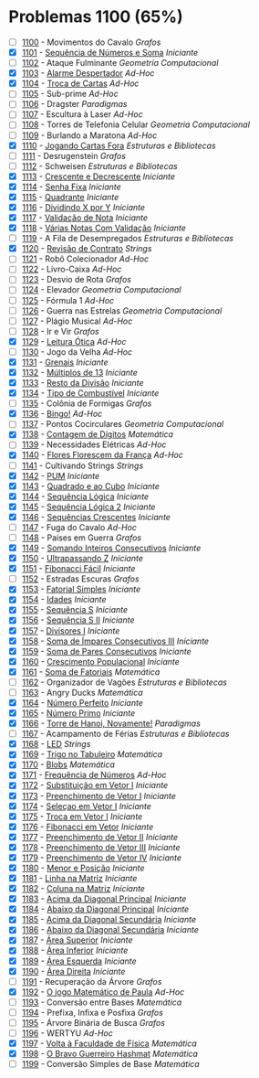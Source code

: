 # Problemas 1100 (65%)

  - [ ]  [1100](https://www.beecrowd.com.br/judge/pt/problems/view/1100) - Movimentos do Cavalo *Grafos*
  - [x]  [1101](https://www.beecrowd.com.br/judge/pt/problems/view/1101) - [Sequência de Números e Soma](https://github.com/potigol/uoj-potigol/blob/master/src/1100/1101.poti) *Iniciante*
  - [ ]  [1102](https://www.beecrowd.com.br/judge/pt/problems/view/1102) - Ataque Fulminante *Geometria Computacional*
  - [x]  [1103](https://www.beecrowd.com.br/judge/pt/problems/view/1103) - [Alarme Despertador](https://github.com/potigol/uoj-potigol/blob/master/src/1100/1103.poti) *Ad-Hoc*
  - [x]  [1104](https://www.beecrowd.com.br/judge/pt/problems/view/1104) - [Troca de Cartas](https://github.com/potigol/uoj-potigol/blob/master/src/1100/1104.poti) *Ad-Hoc*
  - [ ]  [1105](https://www.beecrowd.com.br/judge/pt/problems/view/1105) - Sub-prime *Ad-Hoc*
  - [ ]  [1106](https://www.beecrowd.com.br/judge/pt/problems/view/1106) - Dragster *Paradigmas*
  - [ ]  [1107](https://www.beecrowd.com.br/judge/pt/problems/view/1107) - Escultura à Laser *Ad-Hoc*
  - [ ]  [1108](https://www.beecrowd.com.br/judge/pt/problems/view/1108) - Torres de Telefonia Celular *Geometria Computacional*
  - [ ]  [1109](https://www.beecrowd.com.br/judge/pt/problems/view/1109) - Burlando a Maratona *Ad-Hoc*
  - [x]  [1110](https://www.beecrowd.com.br/judge/pt/problems/view/1110) - [Jogando Cartas Fora](https://github.com/potigol/uoj-potigol/blob/master/src/1100/1110.poti) *Estruturas e Bibliotecas*
  - [ ]  [1111](https://www.beecrowd.com.br/judge/pt/problems/view/1111) - Desrugenstein *Grafos*
  - [ ]  [1112](https://www.beecrowd.com.br/judge/pt/problems/view/1112) - Schweisen *Estruturas e Bibliotecas*
  - [x]  [1113](https://www.beecrowd.com.br/judge/pt/problems/view/1113) - [Crescente e Decrescente](https://github.com/potigol/uoj-potigol/blob/master/src/1100/1113.poti) *Iniciante*
  - [x]  [1114](https://www.beecrowd.com.br/judge/pt/problems/view/1114) - [Senha Fixa](https://github.com/potigol/uoj-potigol/blob/master/src/1100/1114.poti) *Iniciante*
  - [x]  [1115](https://www.beecrowd.com.br/judge/pt/problems/view/1115) - [Quadrante](https://github.com/potigol/uoj-potigol/blob/master/src/1100/1115.poti) *Iniciante*
  - [x]  [1116](https://www.beecrowd.com.br/judge/pt/problems/view/1116) - [Dividindo X por Y](https://github.com/potigol/uoj-potigol/blob/master/src/1100/1116.poti) *Iniciante*
  - [x]  [1117](https://www.beecrowd.com.br/judge/pt/problems/view/1117) - [Validação de Nota](https://github.com/potigol/uoj-potigol/blob/master/src/1100/1117.poti) *Iniciante*
  - [x]  [1118](https://www.beecrowd.com.br/judge/pt/problems/view/1118) - [Várias Notas Com Validação](https://github.com/potigol/uoj-potigol/blob/master/src/1100/1118.poti) *Iniciante*
  - [ ]  [1119](https://www.beecrowd.com.br/judge/pt/problems/view/1119) - A Fila de Desempregados *Estruturas e Bibliotecas*
  - [x]  [1120](https://www.beecrowd.com.br/judge/pt/problems/view/1120) - [Revisão de Contrato](https://github.com/potigol/uoj-potigol/blob/master/src/1100/1120.poti) *Strings*
  - [ ]  [1121](https://www.beecrowd.com.br/judge/pt/problems/view/1121) - Robô Colecionador *Ad-Hoc*
  - [ ]  [1122](https://www.beecrowd.com.br/judge/pt/problems/view/1122) - Livro-Caixa *Ad-Hoc*
  - [ ]  [1123](https://www.beecrowd.com.br/judge/pt/problems/view/1123) - Desvio de Rota *Grafos*
  - [ ]  [1124](https://www.beecrowd.com.br/judge/pt/problems/view/1124) - Elevador *Geometria Computacional*
  - [ ]  [1125](https://www.beecrowd.com.br/judge/pt/problems/view/1125) - Fórmula 1 *Ad-Hoc*
  - [ ]  [1126](https://www.beecrowd.com.br/judge/pt/problems/view/1126) - Guerra nas Estrelas *Geometria Computacional*
  - [ ]  [1127](https://www.beecrowd.com.br/judge/pt/problems/view/1127) - Plágio Musical *Ad-Hoc*
  - [ ]  [1128](https://www.beecrowd.com.br/judge/pt/problems/view/1128) - Ir e Vir *Grafos*
  - [x]  [1129](https://www.beecrowd.com.br/judge/pt/problems/view/1129) - [Leitura Ótica](https://github.com/potigol/uoj-potigol/blob/master/src/1100/1129.poti) *Ad-Hoc*
  - [ ]  [1130](https://www.beecrowd.com.br/judge/pt/problems/view/1130) - Jogo da Velha *Ad-Hoc*
  - [x]  [1131](https://www.beecrowd.com.br/judge/pt/problems/view/1131) - [Grenais](https://github.com/potigol/uoj-potigol/blob/master/src/1100/1131.poti) *Iniciante*
  - [x]  [1132](https://www.beecrowd.com.br/judge/pt/problems/view/1132) - [Múltiplos de 13](https://github.com/potigol/uoj-potigol/blob/master/src/1100/1132.poti) *Iniciante*
  - [x]  [1133](https://www.beecrowd.com.br/judge/pt/problems/view/1133) - [Resto da Divisão](https://github.com/potigol/uoj-potigol/blob/master/src/1100/1133.poti) *Iniciante*
  - [x]  [1134](https://www.beecrowd.com.br/judge/pt/problems/view/1134) - [Tipo de Combustível](https://github.com/potigol/uoj-potigol/blob/master/src/1100/1134.poti) *Iniciante*
  - [ ]  [1135](https://www.beecrowd.com.br/judge/pt/problems/view/1135) - Colônia de Formigas *Grafos*
  - [x]  [1136](https://www.beecrowd.com.br/judge/pt/problems/view/1136) - [Bingo!](https://github.com/potigol/uoj-potigol/blob/master/src/1100/1136.poti) *Ad-Hoc*
  - [ ]  [1137](https://www.beecrowd.com.br/judge/pt/problems/view/1137) - Pontos Cocirculares *Geometria Computacional*
  - [x]  [1138](https://www.beecrowd.com.br/judge/pt/problems/view/1138) - [Contagem de Dígitos](https://github.com/potigol/uoj-potigol/blob/master/src/1100/1138.poti) *Matemática*
  - [ ]  [1139](https://www.beecrowd.com.br/judge/pt/problems/view/1139) - Necessidades Elétricas *Ad-Hoc*
  - [x]  [1140](https://www.beecrowd.com.br/judge/pt/problems/view/1140) - [Flores Florescem da França](https://github.com/potigol/uoj-potigol/blob/master/src/1100/1140.poti) *Ad-Hoc*
  - [ ]  [1141](https://www.beecrowd.com.br/judge/pt/problems/view/1141) - Cultivando Strings *Strings*
  - [x]  [1142](https://www.beecrowd.com.br/judge/pt/problems/view/1142) - [PUM](https://github.com/potigol/uoj-potigol/blob/master/src/1100/1142.poti) *Iniciante*
  - [x]  [1143](https://www.beecrowd.com.br/judge/pt/problems/view/1143) - [Quadrado e ao Cubo](https://github.com/potigol/uoj-potigol/blob/master/src/1100/1143.poti) *Iniciante*
  - [x]  [1144](https://www.beecrowd.com.br/judge/pt/problems/view/1144) - [Sequência Lógica](https://github.com/potigol/uoj-potigol/blob/master/src/1100/1144.poti) *Iniciante*
  - [x]  [1145](https://www.beecrowd.com.br/judge/pt/problems/view/1145) - [Sequência Lógica 2](https://github.com/potigol/uoj-potigol/blob/master/src/1100/1145.poti) *Iniciante*
  - [x]  [1146](https://www.beecrowd.com.br/judge/pt/problems/view/1146) - [Sequências Crescentes](https://github.com/potigol/uoj-potigol/blob/master/src/1100/1146.poti) *Iniciante*
  - [ ]  [1147](https://www.beecrowd.com.br/judge/pt/problems/view/1147) - Fuga do Cavalo *Ad-Hoc*
  - [ ]  [1148](https://www.beecrowd.com.br/judge/pt/problems/view/1148) - Países em Guerra *Grafos*
  - [x]  [1149](https://www.beecrowd.com.br/judge/pt/problems/view/1149) - [Somando Inteiros Consecutivos](https://github.com/potigol/uoj-potigol/blob/master/src/1100/1149.poti) *Iniciante*
  - [x]  [1150](https://www.beecrowd.com.br/judge/pt/problems/view/1150) - [Ultrapassando Z](https://github.com/potigol/uoj-potigol/blob/master/src/1100/1150.poti) *Iniciante*
  - [x]  [1151](https://www.beecrowd.com.br/judge/pt/problems/view/1151) - [Fibonacci Fácil](https://github.com/potigol/uoj-potigol/blob/master/src/1100/1151.poti) *Iniciante*
  - [ ]  [1152](https://www.beecrowd.com.br/judge/pt/problems/view/1152) - Estradas Escuras *Grafos*
  - [x]  [1153](https://www.beecrowd.com.br/judge/pt/problems/view/1153) - [Fatorial Simples](https://github.com/potigol/uoj-potigol/blob/master/src/1100/1153.poti) *Iniciante*
  - [x]  [1154](https://www.beecrowd.com.br/judge/pt/problems/view/1154) - [Idades](https://github.com/potigol/uoj-potigol/blob/master/src/1100/1154.poti) *Iniciante*
  - [x]  [1155](https://www.beecrowd.com.br/judge/pt/problems/view/1155) - [Sequência S](https://github.com/potigol/uoj-potigol/blob/master/src/1100/1155.poti) *Iniciante*
  - [x]  [1156](https://www.beecrowd.com.br/judge/pt/problems/view/1156) - [Sequência S II](https://github.com/potigol/uoj-potigol/blob/master/src/1100/1156.poti) *Iniciante*
  - [x]  [1157](https://www.beecrowd.com.br/judge/pt/problems/view/1157) - [Divisores I](https://github.com/potigol/uoj-potigol/blob/master/src/1100/1157.poti) *Iniciante*
  - [x]  [1158](https://www.beecrowd.com.br/judge/pt/problems/view/1158) - [Soma de Ímpares Consecutivos III](https://github.com/potigol/uoj-potigol/blob/master/src/1100/1158.poti) *Iniciante*
  - [x]  [1159](https://www.beecrowd.com.br/judge/pt/problems/view/1159) - [Soma de Pares Consecutivos](https://github.com/potigol/uoj-potigol/blob/master/src/1100/1159.poti) *Iniciante*
  - [x]  [1160](https://www.beecrowd.com.br/judge/pt/problems/view/1160) - [Crescimento Populacional](https://github.com/potigol/uoj-potigol/blob/master/src/1100/1160.poti) *Iniciante*
  - [x]  [1161](https://www.beecrowd.com.br/judge/pt/problems/view/1161) - [Soma de Fatoriais](https://github.com/potigol/uoj-potigol/blob/master/src/1100/1161.poti) *Matemática*
  - [ ]  [1162](https://www.beecrowd.com.br/judge/pt/problems/view/1162) - Organizador de Vagões *Estruturas e Bibliotecas*
  - [ ]  [1163](https://www.beecrowd.com.br/judge/pt/problems/view/1163) - Angry Ducks *Matemática*
  - [x]  [1164](https://www.beecrowd.com.br/judge/pt/problems/view/1164) - [Número Perfeito](https://github.com/potigol/uoj-potigol/blob/master/src/1100/1164.poti) *Iniciante*
  - [x]  [1165](https://www.beecrowd.com.br/judge/pt/problems/view/1165) - [Número Primo](https://github.com/potigol/uoj-potigol/blob/master/src/1100/1165.poti) *Iniciante*
  - [x]  [1166](https://www.beecrowd.com.br/judge/pt/problems/view/1166) - [Torre de Hanoi, Novamente!](https://github.com/potigol/uoj-potigol/blob/master/src/1100/1166.poti) *Paradigmas*
  - [ ]  [1167](https://www.beecrowd.com.br/judge/pt/problems/view/1167) - Acampamento de Férias *Estruturas e Bibliotecas*
  - [x]  [1168](https://www.beecrowd.com.br/judge/pt/problems/view/1168) - [LED](https://github.com/potigol/uoj-potigol/blob/master/src/1100/1168.poti) *Strings*
  - [x]  [1169](https://www.beecrowd.com.br/judge/pt/problems/view/1169) - [Trigo no Tabuleiro](https://github.com/potigol/uoj-potigol/blob/master/src/1100/1169.poti) *Matemática*
  - [x]  [1170](https://www.beecrowd.com.br/judge/pt/problems/view/1170) - [Blobs](https://github.com/potigol/uoj-potigol/blob/master/src/1100/1170.poti) *Matemática*
  - [x]  [1171](https://www.beecrowd.com.br/judge/pt/problems/view/1171) - [Frequência de Números](https://github.com/potigol/uoj-potigol/blob/master/src/1100/1171.poti) *Ad-Hoc*
  - [x]  [1172](https://www.beecrowd.com.br/judge/pt/problems/view/1172) - [Substituição em Vetor I](https://github.com/potigol/uoj-potigol/blob/master/src/1100/1172.poti) *Iniciante*
  - [x]  [1173](https://www.beecrowd.com.br/judge/pt/problems/view/1173) - [Preenchimento de Vetor I](https://github.com/potigol/uoj-potigol/blob/master/src/1100/1173.poti) *Iniciante*
  - [x]  [1174](https://www.beecrowd.com.br/judge/pt/problems/view/1174) - [Seleçao em Vetor I](https://github.com/potigol/uoj-potigol/blob/master/src/1100/1174.poti) *Iniciante*
  - [x]  [1175](https://www.beecrowd.com.br/judge/pt/problems/view/1175) - [Troca em Vetor I](https://github.com/potigol/uoj-potigol/blob/master/src/1100/1175.poti) *Iniciante*
  - [x]  [1176](https://www.beecrowd.com.br/judge/pt/problems/view/1176) - [Fibonacci em Vetor](https://github.com/potigol/uoj-potigol/blob/master/src/1100/1176.poti) *Iniciante*
  - [x]  [1177](https://www.beecrowd.com.br/judge/pt/problems/view/1177) - [Preenchimento de Vetor II](https://github.com/potigol/uoj-potigol/blob/master/src/1100/1177.poti) *Iniciante*
  - [x]  [1178](https://www.beecrowd.com.br/judge/pt/problems/view/1178) - [Preenchimento de Vetor III](https://github.com/potigol/uoj-potigol/blob/master/src/1100/1178.poti) *Iniciante*
  - [x]  [1179](https://www.beecrowd.com.br/judge/pt/problems/view/1179) - [Preenchimento de Vetor IV](https://github.com/potigol/uoj-potigol/blob/master/src/1100/1179.poti) *Iniciante*
  - [x]  [1180](https://www.beecrowd.com.br/judge/pt/problems/view/1180) - [Menor e Posição](https://github.com/potigol/uoj-potigol/blob/master/src/1100/1180.poti) *Iniciante*
  - [x]  [1181](https://www.beecrowd.com.br/judge/pt/problems/view/1181) - [Linha na Matriz](https://github.com/potigol/uoj-potigol/blob/master/src/1100/1181.poti) *Iniciante*
  - [x]  [1182](https://www.beecrowd.com.br/judge/pt/problems/view/1182) - [Coluna na Matriz](https://github.com/potigol/uoj-potigol/blob/master/src/1100/1182.poti) *Iniciante*
  - [x]  [1183](https://www.beecrowd.com.br/judge/pt/problems/view/1183) - [Acima da Diagonal Principal](https://github.com/potigol/uoj-potigol/blob/master/src/1100/1183.poti) *Iniciante*
  - [x]  [1184](https://www.beecrowd.com.br/judge/pt/problems/view/1184) - [Abaixo da Diagonal Principal](https://github.com/potigol/uoj-potigol/blob/master/src/1100/1184.poti) *Iniciante*
  - [x]  [1185](https://www.beecrowd.com.br/judge/pt/problems/view/1185) - [Acima da Diagonal Secundária](https://github.com/potigol/uoj-potigol/blob/master/src/1100/1185.poti) *Iniciante*
  - [x]  [1186](https://www.beecrowd.com.br/judge/pt/problems/view/1186) - [Abaixo da Diagonal Secundária](https://github.com/potigol/uoj-potigol/blob/master/src/1100/1186.poti) *Iniciante*
  - [x]  [1187](https://www.beecrowd.com.br/judge/pt/problems/view/1187) - [Área Superior](https://github.com/potigol/uoj-potigol/blob/master/src/1100/1187.poti) *Iniciante*
  - [x]  [1188](https://www.beecrowd.com.br/judge/pt/problems/view/1188) - [Área Inferior](https://github.com/potigol/uoj-potigol/blob/master/src/1100/1188.poti) *Iniciante*
  - [x]  [1189](https://www.beecrowd.com.br/judge/pt/problems/view/1189) - [Área Esquerda](https://github.com/potigol/uoj-potigol/blob/master/src/1100/1189.poti) *Iniciante*
  - [x]  [1190](https://www.beecrowd.com.br/judge/pt/problems/view/1190) - [Área Direita](https://github.com/potigol/uoj-potigol/blob/master/src/1100/1190.poti) *Iniciante*
  - [ ]  [1191](https://www.beecrowd.com.br/judge/pt/problems/view/1191) - Recuperação da Árvore *Grafos*
  - [x]  [1192](https://www.beecrowd.com.br/judge/pt/problems/view/1192) - [O jogo Matemático de Paula](https://github.com/potigol/uoj-potigol/blob/master/src/1100/1192.poti) *Ad-Hoc*
  - [ ]  [1193](https://www.beecrowd.com.br/judge/pt/problems/view/1193) - Conversão entre Bases *Matemática*
  - [ ]  [1194](https://www.beecrowd.com.br/judge/pt/problems/view/1194) - Prefixa, Infixa e Posfixa *Grafos*
  - [ ]  [1195](https://www.beecrowd.com.br/judge/pt/problems/view/1195) - Árvore Binária de Busca *Grafos*
  - [ ]  [1196](https://www.beecrowd.com.br/judge/pt/problems/view/1196) - WERTYU *Ad-Hoc*
  - [x]  [1197](https://www.beecrowd.com.br/judge/pt/problems/view/1197) - [Volta à Faculdade de Física](https://github.com/potigol/uoj-potigol/blob/master/src/1100/1197.poti) *Matemática*
  - [x]  [1198](https://www.beecrowd.com.br/judge/pt/problems/view/1198) - [O Bravo Guerreiro Hashmat](https://github.com/potigol/uoj-potigol/blob/master/src/1100/1198.poti) *Matemática*
  - [ ]  [1199](https://www.beecrowd.com.br/judge/pt/problems/view/1199) - Conversão Simples de Base *Matemática*